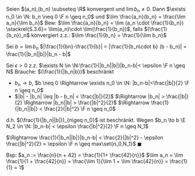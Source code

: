 Seien $(a_n),(b_n) \subseteq \R$ konvergent und
$\lim b_n \neq 0$. Dann $\exists n_0 \in \N: b_n \neq 0 \F n \geq n_0$ und $\lim \frac{a_n}{b_n} = \frac{\lim a_n}{\lim b_n}$ 
Bew:
$\lim \frac{a_n}{b_n} = \lim (a_n \cdot \frac{1}{b_n}) \stackrel{S.3.6}= \lim(a_n)\cdot \lim(\frac{1}{b_n})$, falls $(\frac{1}{b_n})_n$ konvergiert
z.z.:
$\lim \frac{1}{b_n} = \frac{1}{\lim b_n}$ 

Sei $b = \lim b_n$
$|\frac{1}{bn}-\frac{1}{b}| = |\frac{1}{b_n\cdot b} (b - b_n)| = \frac{1}{|b_n||b|}|b_n - b|$ 

Sei $\epsilon > 0$
z.z. $\exists N \in \N:\frac{1}{|b_n||b|}|b_n-b|< \epsilon \F n \geq N$ 
Brauche: $(\frac{1}{|b_n|b})$ beschränkt
- $b_n \to b$, $b \neq 0 \Rightarrow \exists n_0 \in \N: |b_n-b|<\frac{|b|}{2} \F n \geq n_0$ 
- $|b| - |b_n| \leq |b - b_n| < \frac{|b|}{2}$
$\Rightarrow |b_n| > \frac{|b|}{2} \Rightarrow |b_n||b| > \frac{|b|^2}{2}$
$\Rightarrow \frac{1}{|b_n||b|} < \frac{2}{|b|^2} \F n \geq n_0$ 

d.h. $(\frac{1}{|b_n||b|})_{n\geq n_0}$ ist beschränkt.
Wegen $b_n \to b \E N_2 \in \N: |b_n-b| < \epsilon \frac{|b|^2}{2} \F n \geq N_1$ 

$\Rightarrow \frac{1}{|b_n||b|}|b_n-b| < \frac{2}{|b|^2} - \epsilon \frac{|b|^2}{2} = \epsilon \F n \geq max\set{n_0,N_1}$ 
$\blacksquare$ 

Bsp:
$a_n := \frac{n}{n + 42} = \frac{1}{1+ \frac{42}{n}}$ 
$\lim a_n = \lim \frac{1}{1 + \frac{42}{n}} = \frac{\lim 1}{\lim 1 + \lim \frac{42}{n}} = \frac{1}{1} = 1$ 
